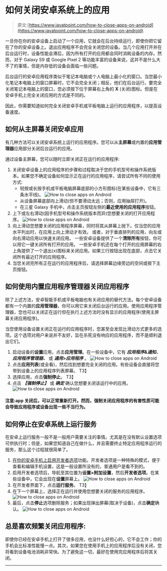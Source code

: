 # 如何关闭安卓系统上的应用

> 原文:[https://www.javatpoint.com/how-to-close-apps-on-android](https://www.javatpoint.com/how-to-close-apps-on-android)

一旦你在你的安卓设备上启动了一个应用，它就会在后台持续运行，即使你把它留在了你的安卓设备上。退出应用程序不会完全关闭您的设备。当几个应用打开并在后台运行时，设备性能会滞后，因为所有打开的应用都会同时消耗设备的内存。然而，对于 Galaxy S9 或 Google Pixel 2 等功能丰富的设备来说，这并不是什么大不了的事情，但是内存低的设备会面临一些问题。

后台运行的安卓应用程序类似于笔记本电脑或个人电脑上最小化的窗口。当您最小化笔记本电脑上的窗口屏幕时，它不会完全关闭；相反，他们在后台运行。要完全关闭笔记本电脑上的窗口，您必须按下位于屏幕右上角的 **X** (关闭)图标。但是在安卓手机上完全关闭应用的方式是不同的。

因此，你需要知道如何完全关闭安卓手机或平板电脑上运行的应用程序，以提高设备速度。

## 如何从主屏幕关闭安卓应用

有几种方法可以关闭安卓系统上运行的应用程序。您可以从**主屏幕**或内置的**应用管理器**应用部分关闭后台运行的应用。

通过设备主屏幕，您可以随时立即关闭正在运行的应用程序:

1.  关闭安卓设备上的应用程序的步骤和过程取决于您的手机型号和操作系统版本。如果您不确定设备如何显示正在运行的应用程序，请尝试所有不同的使用方式:
    *   轻按或长按手机或平板电脑屏幕底部的小方形图标(在某些设备中，它有三条水平线)。
        ![How to close apps on Android](../Images/a7989d8b7f7383328121e45121b5d629.png)
    *   从设备屏幕底部向上滑动(但不要滑动太远；否则，应用抽屉打开)。
    *   在三星 Galaxy 手机中，点击主页按钮左侧的**最近使用的应用程序**按钮。
2.  上下或左右滑动(因手机型号和操作系统版本而异)您想要关闭的打开应用程序。
    ![How to close apps on Android](../Images/6e1172d72ba76215de50ca6fac417a11.png)
3.  向上滑动您想要关闭的应用程序屏幕，同时将其从屏幕上抛下。仅当您的应用水平列出时，在应用上向上滑动才有效。
    或者，对于垂直排列的应用，向左或向右滑动应用以快速关闭应用。
    一些安卓设备提供了一个**清除所有**按钮，你可以用它一键关闭所有打开的应用。
    一些安卓手机还在每个打开的应用屏幕的右上角提供了一个退出(x)图标来关闭应用。如果三行按钮出现在底部，点击它关闭所有最近打开的应用程序。
4.  当您关闭完所有正在运行的应用程序后，请选择屏幕边缘旁边的空间或按下主页按钮。

## 如何使用内置应用程序管理器关闭应用程序

除了上述方法，安卓智能手机或平板电脑也有关闭应用的替代方法。每个安卓设备都有一个内置的**应用管理器**，你可以用它来关闭后台运行的应用。使用应用程序管理器，您也可以关闭正在运行但在执行上述方法时没有显示的应用程序(使用主屏幕关闭应用程序)。

当您使用设备设置关闭正在运行的应用程序时，您甚至会发现比滑动方式更多的选项。这个选项对用户来说并不友好，旨在杀死没有响应的应用程序，而不是顺利退出它们。

1.  启动设备的**设置**应用，点击**应用管理**。在一些设备中，它有 ***应用程序&通知、应用程序管理器、*** 或 ***通用>应用程序*** 。
    ![How to close apps on Android](../Images/1db36df2e9a35bb88b13226328b59e2a.png)
2.  点击**应用列表**(或全看)，然后找到想要完全关闭的应用。有些设备会直接将您带到设备上的应用程序列表屏幕。
    T3】
3.  选择应用，点击**强制停止**。
    T3】
4.  点击 ***【强制停止】*** 或 ***确定*** 确认您想要关闭该运行中的应用。
    ![How to close apps on Android](../Images/1e9b83ad7ae35239d4dcd9e55a16325d.png)

#### 注意:app 关闭后，可以正常重新打开。然而，强制关闭应用程序的有害性质可能会导致应用程序或设备出现一些不当行为。

## 如何停止在安卓系统上运行服务

在安卓上运行服务一般不是一般用户需要关注的事情。尤其是在没有默认设置选项可供执行时；但是，如果您知道自己在做什么，并且需要终止特定应用程序运行的服务，那么这个过程就很简单了。

1.  [在你的安卓手机上启用开发者选项](https://www.javatpoint.com/screen-mirroring-in-android)功能。开发者选项是一种特殊的模式，便于查看和编辑手机设置，这是一般设置所没有的，普通用户是看不到的。
2.  启用开发者选项后，导航至其位置为**设置>附加设置**，然后**开发者选项**。在某些设备中，它会出现在**设置**屏幕上。
    ![How to close apps on Android](../Images/684e1eb6ca7efe83cdfc974274e8ced1.png)
3.  在开发者界面下，点击**运行服务**。
    T3】
4.  在下一个屏幕上，选择正在运行并使用您想要关闭的服务的应用程序。
    ![How to close apps on Android](../Images/79501ba47a82f3ca1dcb0224be69239e.png)
5.  最后，点击**停止**选项删除服务；如果出现弹出屏幕(取决于设备)，点击**确定**确认。
    ![How to close apps on Android](../Images/2932a600ac1332bf648e764512ad715e.png)

## 总是喜欢频繁关闭应用程序:

即使你已经在安卓手机上打开了很多应用，也没什么好担心的，它不会工作；你的手机会比标准性能慢一点。其次，如果您在使用手机上的应用程序后没有关闭，您将看到设备电池消耗非常快。为了避免这一切，最好在使用完应用程序后将其关闭。

* * *